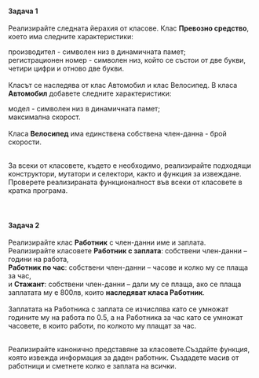 <h4>Задача 1</h4>

Реализирайте следната йерахия от класове. Клас <b>Превозно средство</b>, което има следните характеристики:<br/>

производител - символен низ в динамичната памет;<br>
регистрационен номер - символен низ, който се състои от две букви, четири цифри и отново две букви.<br><br>
Класът се наследява от клас Автомобил и клас Велосипед. В класа <b>Автомобил</b> добавете следните характеристики:<br>

модел - символен низ в динамичната памет;<br>
максимална скорост.<br><br>
Класа <b>Велосипед</b> има единствена собствена член-данна - брой скорости. <br><br>

За всеки от класовете, където е необходимо, реализирайте подходящи конструктори, мутатори и селектори, както и функция за извеждане. Проверете реализираната функционалност във всеки от класовете в кратка програма. <br><br><br>

<h4>Задача 2</h4>
Реализирайте клас <b>Работник</b> с член-данни име и заплата.<br>
Реализирайте класовете <b>Работник с заплата</b>: собствени член-данни – години на работа,<br>
<b>Работник по час</b>: собствени член-данни – часове и колко му се плаща за час, <br>
и <b>Стажант</b>: собствени член-данни – дали му се плаща, ако се плаща заплатата му е 800лв, които <b>наследяват класа Работник</b>.<br>
<br>
Заплатата на Работника с заплата се изчислява като се умножат годините му на работа по 0.5,
а на Работника за час като се умножат часовете, в които работи, по колкото му плащат за час. <br><br>

Реализирайте канонично представяне за класовете.Създайте функция, която извежда информация за даден работник. Създадете масив от работници и сметнете колко е заплата на всички.
